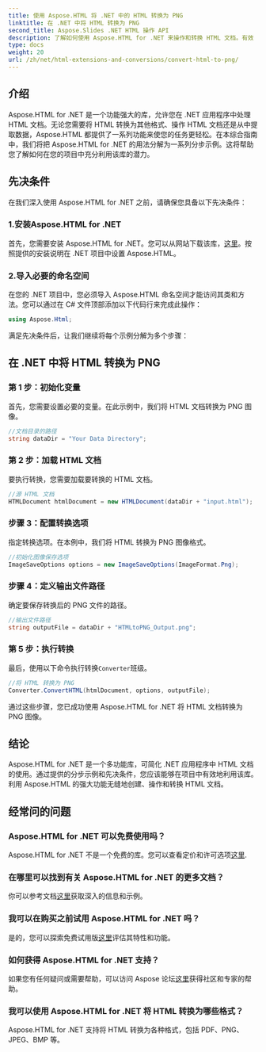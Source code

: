 ```yaml
---
title: 使用 Aspose.HTML 将 .NET 中的 HTML 转换为 PNG
linktitle: 在 .NET 中将 HTML 转换为 PNG
second_title: Aspose.Slides .NET HTML 操作 API
description: 了解如何使用 Aspose.HTML for .NET 来操作和转换 HTML 文档。有效 .NET 开发的分步指南。
type: docs
weight: 20
url: /zh/net/html-extensions-and-conversions/convert-html-to-png/
---
```


## 介绍

Aspose.HTML for .NET 是一个功能强大的库，允许您在 .NET 应用程序中处理 HTML 文档。无论您需要将 HTML 转换为其他格式、操作 HTML 文档还是从中提取数据，Aspose.HTML 都提供了一系列功能来使您的任务更轻松。在本综合指南中，我们将把 Aspose.HTML for .NET 的用法分解为一系列分步示例。这将帮助您了解如何在您的项目中充分利用该库的潜力。

## 先决条件

在我们深入使用 Aspose.HTML for .NET 之前，请确保您具备以下先决条件：

### 1.安装Aspose.HTML for .NET

首先，您需要安装 Aspose.HTML for .NET。您可以从网站下载该库，[这里](https://releases.aspose.com/html/net/)。按照提供的安装说明在 .NET 项目中设置 Aspose.HTML。

### 2.导入必要的命名空间

在您的 .NET 项目中，您必须导入 Aspose.HTML 命名空间才能访问其类和方法。您可以通过在 C# 文件顶部添加以下代码行来完成此操作：

```csharp
using Aspose.Html;
```

满足先决条件后，让我们继续将每个示例分解为多个步骤：

## 在 .NET 中将 HTML 转换为 PNG

### 第 1 步：初始化变量

首先，您需要设置必要的变量。在此示例中，我们将 HTML 文档转换为 PNG 图像。

```csharp
//文档目录的路径
string dataDir = "Your Data Directory";
```

### 第 2 步：加载 HTML 文档

要执行转换，您需要加载要转换的 HTML 文档。 

```csharp
//源 HTML 文档
HTMLDocument htmlDocument = new HTMLDocument(dataDir + "input.html");
```

### 步骤 3：配置转换选项

指定转换选项。在本例中，我们将 HTML 转换为 PNG 图像格式。

```csharp
//初始化图像保存选项
ImageSaveOptions options = new ImageSaveOptions(ImageFormat.Png);
```

### 步骤 4：定义输出文件路径

确定要保存转换后的 PNG 文件的路径。

```csharp
//输出文件路径
string outputFile = dataDir + "HTMLtoPNG_Output.png";
```

### 第 5 步：执行转换

最后，使用以下命令执行转换`Converter`班级。

```csharp
//将 HTML 转换为 PNG
Converter.ConvertHTML(htmlDocument, options, outputFile);
```

通过这些步骤，您已成功使用 Aspose.HTML for .NET 将 HTML 文档转换为 PNG 图像。

## 结论

Aspose.HTML for .NET 是一个多功能库，可简化 .NET 应用程序中 HTML 文档的使用。通过提供的分步示例和先决条件，您应该能够在项目中有效地利用该库。利用 Aspose.HTML 的强大功能无缝地创建、操作和转换 HTML 文档。

## 经常问的问题

### Aspose.HTML for .NET 可以免费使用吗？
 Aspose.HTML for .NET 不是一个免费的库。您可以查看定价和许可选项[这里](https://purchase.aspose.com/buy).

### 在哪里可以找到有关 Aspose.HTML for .NET 的更多文档？
你可以参考文档[这里](https://reference.aspose.com/html/net/)获取深入的信息和示例。

### 我可以在购买之前试用 Aspose.HTML for .NET 吗？
是的，您可以探索免费试用版[这里](https://releases.aspose.com/)评估其特性和功能。

### 如何获得 Aspose.HTML for .NET 支持？
如果您有任何疑问或需要帮助，可以访问 Aspose 论坛[这里](https://forum.aspose.com/)获得社区和专家的帮助。

### 我可以使用 Aspose.HTML for .NET 将 HTML 转换为哪些格式？
Aspose.HTML for .NET 支持将 HTML 转换为各种格式，包括 PDF、PNG、JPEG、BMP 等。